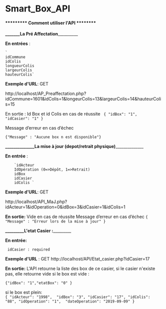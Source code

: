 # **Smart_Box_API**


#### ********* **Comment utiliser l'API** ********


**_______La Pré Affectation**__________ 

**En entrées** :  

    ` 
    idCommune
    idColis
    longueurColis
    largeurColis
    hauteurColis`
    

**Exemple d'URL**: GET

http://localhost/AP_Preaffectation.php?idCommune=1601&idColis=1&longeurColis=13&largeurColis=14&hauteurColis=15

En sortie : 
Id Box et id Colis en cas de réussite
` {
    "idBox": "1",
    "idCasier": "1"
}`

Message d’erreur en cas d’échec 

`{"Message" : "Aucune box n est disponible"}`


**______________La mise à jour (depot/retrait physique)**______________ 

**En entrée** : 

        `idActeur
        IdOpération (0=>Dépôt, 1=>Retrait)
        idBox
        idCasier
        idColis `
**Exemple d'URL**:  GET

http://localhost/API_MaJ.php?idActeur=1&idOperation=0&idBox=3&idCasier=1&idColis=1

**En sortie:** 
Vide en cas de réussite
Message d’erreur en cas d’échec 
`{
    "Message" : "Erreur lors de la mise à jour"
}`

**_________L'etat Casier :**_________

**En entrée:** 

` idCasier : required`

**Exemple d'URL** : GET
 http://localhost/API/Etat_casier.php?idCasier=17

**En sortie:**
L'API retourne la liste des box de ce casier,
si le casier n'existe pas, elle retourne vide
si le box est vide :

 `{"idBox": "1","etatBox": "0" }`
 
si le box est plein:    
 ` {
 "idActeur": "1998", 
 "idBox": "3",
  "idCasier": "17",
   "idColis": "88",
    "idOperation": "1", 
    "dateOperation": "2019-09-09"
    }
`
